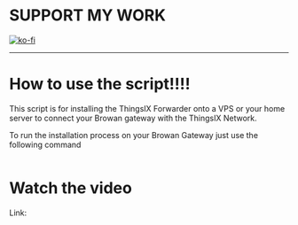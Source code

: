 # SUPPORT MY WORK
[![ko-fi](https://ko-fi.com/img/githubbutton_sm.svg)](https://ko-fi.com/R5R0IYN9V)

-------------------------------------------------------------------------------------------------------------------------------------------------

# How to use the script!!!!

This script is for installing the ThingsIX Forwarder onto a VPS or your home server to
connect your Browan gateway with the ThingsIX Network.

To run the installation process on your Browan Gateway just use the following command
```

```

# Watch the video

Link: 